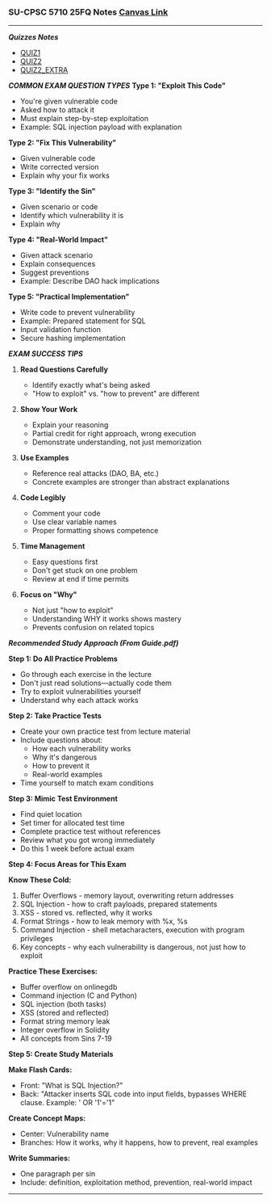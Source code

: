 ### **SU-CPSC 5710 25FQ Notes** [Canvas Link](https://seattleu.instructure.com/courses/1623416)
---
***Quizzes Notes***
- [QUIZ1](QUIZ1.md)
- [QUIZ2](QUIZ2.md)
- [QUIZ2_EXTRA](PREVENT_SIN.md)

***COMMON EXAM QUESTION TYPES***
**Type 1: "Exploit This Code"**
- You're given vulnerable code
- Asked how to attack it
- Must explain step-by-step exploitation
- Example: SQL injection payload with explanation

**Type 2: "Fix This Vulnerability"**
- Given vulnerable code
- Write corrected version
- Explain why your fix works

**Type 3: "Identify the Sin"**
- Given scenario or code
- Identify which vulnerability it is
- Explain why

**Type 4: "Real-World Impact"**
- Given attack scenario
- Explain consequences
- Suggest preventions
- Example: Describe DAO hack implications

**Type 5: "Practical Implementation"**
- Write code to prevent vulnerability
- Example: Prepared statement for SQL
- Input validation function
- Secure hashing implementation

***EXAM SUCCESS TIPS***
1. **Read Questions Carefully**
   - Identify exactly what's being asked
   - "How to exploit" vs. "how to prevent" are different

2. **Show Your Work**
   - Explain your reasoning
   - Partial credit for right approach, wrong execution
   - Demonstrate understanding, not just memorization

3. **Use Examples**
   - Reference real attacks (DAO, BA, etc.)
   - Concrete examples are stronger than abstract explanations

4. **Code Legibly**
   - Comment your code
   - Use clear variable names
   - Proper formatting shows competence

5. **Time Management**
   - Easy questions first
   - Don't get stuck on one problem
   - Review at end if time permits

6. **Focus on "Why"**
   - Not just "how to exploit"
   - Understanding WHY it works shows mastery
   - Prevents confusion on related topics


***Recommended Study Approach (From Guide.pdf)***

**Step 1: Do All Practice Problems**
- Go through each exercise in the lecture
- Don't just read solutions—actually code them
- Try to exploit vulnerabilities yourself
- Understand why each attack works

**Step 2: Take Practice Tests**
- Create your own practice test from lecture material
- Include questions about:
  - How each vulnerability works
  - Why it's dangerous
  - How to prevent it
  - Real-world examples
- Time yourself to match exam conditions

**Step 3: Mimic Test Environment**
- Find quiet location
- Set timer for allocated test time
- Complete practice test without references
- Review what you got wrong immediately
- Do this 1 week before actual exam

**Step 4: Focus Areas for This Exam**

**Know These Cold:**
1. Buffer Overflows - memory layout, overwriting return addresses
2. SQL Injection - how to craft payloads, prepared statements
3. XSS - stored vs. reflected, why it works
4. Format Strings - how to leak memory with %x, %s
5. Command Injection - shell metacharacters, execution with program privileges
6. Key concepts - why each vulnerability is dangerous, not just how to exploit

**Practice These Exercises:**
- Buffer overflow on onlinegdb
- Command injection (C and Python)
- SQL injection (both tasks)
- XSS (stored and reflected)
- Format string memory leak
- Integer overflow in Solidity
- All concepts from Sins 7-19

**Step 5: Create Study Materials**

**Make Flash Cards:**
- Front: "What is SQL Injection?"
- Back: "Attacker inserts SQL code into input fields, bypasses WHERE clause. Example: ' OR '1'='1"

**Create Concept Maps:**
- Center: Vulnerability name
- Branches: How it works, why it happens, how to prevent, real examples

**Write Summaries:**
- One paragraph per sin
- Include: definition, exploitation method, prevention, real-world impact
---
